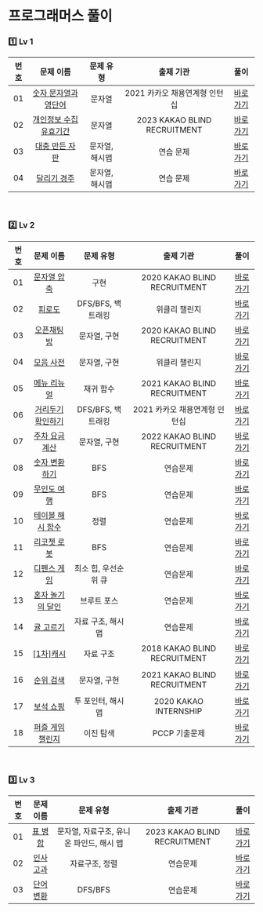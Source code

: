 # 프로그래머스 풀이

### 1️⃣ <strong>Lv 1</strong>

| 번호 |                                         문제 이름                                          |   문제 유형    |           출제 기관           |               풀이               |
| :--: | :----------------------------------------------------------------------------------------: | :------------: | :---------------------------: | :------------------------------: |
|  01  |  [숫자 문자열과 영단어](https://school.programmers.co.kr/learn/courses/30/lessons/81301)   |     문자열     | 2021 카카오 채용연계형 인턴십 |  [바로가기](./Lv1/2021kri_2.md)  |
|  02  | [개인정보 수집 유효기간](https://school.programmers.co.kr/learn/courses/30/lessons/150370) |     문자열     | 2023 KAKAO BLIND RECRUITMENT  |  [바로가기](./Lv1/2023kbr_1.md)  |
|  03  |     [대충 만든 자판](https://school.programmers.co.kr/learn/courses/30/lessons/160586)     | 문자열, 해시맵 |           연습 문제           | [바로가기](./Lv1/prac_160586.md) |
|  04  |      [달리기 경주](https://school.programmers.co.kr/learn/courses/30/lessons/178871)       | 문자열, 해시맵 |           연습 문제           | [바로가기](./Lv1/prac_178871.md) |

<br>

### 2️⃣ <strong>Lv 2</strong>

| 번호 |                                      문제 이름                                       |      문제 유형       |           출제 기관           |                 풀이                 |
| :--: | :----------------------------------------------------------------------------------: | :------------------: | :---------------------------: | :----------------------------------: |
|  01  |       [문자열 압축](https://programmers.co.kr/learn/courses/30/lessons/60057)        |         구현         | 2020 KAKAO BLIND RECRUITMENT  |    [바로가기](./Lv2/2020kbr_1.md)    |
|  02  |          [피로도](https://programmers.co.kr/learn/courses/30/lessons/87946)          |  DFS/BFS, 백트래킹   |         위클리 챌린지         | [바로가기](./Lv2/weekchallenge_1.md) |
|  03  |        [오픈채팅방](https://programmers.co.kr/learn/courses/30/lessons/42888)        |     문자열, 구현     | 2020 KAKAO BLIND RECRUITMENT  |    [바로가기](./Lv2/2020kbr_2.md)    |
|  04  |        [모음 사전](https://programmers.co.kr/learn/courses/30/lessons/84512)         |     문자열, 구현     |         위클리 챌린지         | [바로가기](./Lv2/weekchallenge_2.md) |
|  05  |       [메뉴 리뉴얼](https://programmers.co.kr/learn/courses/30/lessons/72411)        |      재귀 함수       | 2021 KAKAO BLIND RECRUITMENT  |    [바로가기](./Lv2/2021kbr_1.md)    |
|  06  |    [거리두기 확인하기](https://programmers.co.kr/learn/courses/30/lessons/81302)     |  DFS/BFS, 백트래킹   | 2021 카카오 채용연계형 인턴십 |    [바로가기](./Lv2/2021kri_1.md)    |
|  07  |  [주차 요금 계산](https://school.programmers.co.kr/learn/courses/30/lessons/92341)   |     문자열, 구현     | 2022 KAKAO BLIND RECRUITMENT  |    [바로가기](./Lv2/2022kbr_1.md)    |
|  08  |  [숫자 변환하기](https://school.programmers.co.kr/learn/courses/30/lessons/154538)   |         BFS          |           연습문제            |   [바로가기](./Lv2/prac_154538.md)   |
|  09  |   [무인도 여행](https://school.programmers.co.kr/learn/courses/30/lessons/154540)    |         BFS          |           연습문제            |   [바로가기](./Lv2/prac_154540.md)   |
|  10  | [테이블 해시 함수](https://school.programmers.co.kr/learn/courses/30/lessons/147354) |         정렬         |           연습문제            |   [바로가기](./Lv2/prac_147354.md)   |
|  11  |   [리코쳇 로봇](https://school.programmers.co.kr/learn/courses/30/lessons/169199)    |         BFS          |           연습문제            |   [바로가기](./Lv2/prac_169199.md)   |
|  12  |   [디펜스 게임](https://school.programmers.co.kr/learn/courses/30/lessons/142085)    | 최소 힙, 우선순위 큐 |           연습문제            |   [바로가기](./Lv2/prac_142085.md)   |
|  13  | [혼자 놀기의 달인](https://school.programmers.co.kr/learn/courses/30/lessons/131130) |     브루트 포스      |           연습문제            |   [바로가기](./Lv2/prac_131130.md)   |
|  14  |    [귤 고르기](https://school.programmers.co.kr/learn/courses/30/lessons/138476)     |  자료 구조, 해시 맵  |           연습문제            |   [바로가기](./Lv2/parc_138476.md)   |
|  15  |     [[1차]캐시](https://school.programmers.co.kr/learn/courses/30/lessons/17680)     |      자료 구조       | 2018 KAKAO BLIND RECRUITMENT  |    [바로가기](./Lv2/2018kbr_1.md)    |
|  16  |     [순위 검색](https://school.programmers.co.kr/learn/courses/30/lessons/72412)     |     문자열, 구현     | 2021 KAKAO BLIND RECRUITMENT  |    [바로가기](./Lv2/2021kbr_2.md)    |
|  17  |     [보석 쇼핑](https://school.programmers.co.kr/learn/courses/30/lessons/67258)     |  투 포인터, 해시 맵  |     2020 KAKAO INTERNSHIP     |    [바로가기](./Lv2/2020ki_1.md)     |
|  18  |     [퍼즐 게임 챌린지](https://school.programmers.co.kr/learn/courses/30/lessons/340212)     |  이진 탐색  |     PCCP 기출문제     |    [바로가기](./Lv2/pccp_340212.md)     |

<br>

### 3️⃣ <strong>Lv 3</strong>

| 번호 |                                  문제 이름                                   |                문제 유형                 |          출제 기관           |              풀이              |
| :--: | :--------------------------------------------------------------------------: | :--------------------------------------: | :--------------------------: | :----------------------------: |
|  01  | [표 병합](https://school.programmers.co.kr/learn/courses/30/lessons/150366#) | 문자열, 자료구조, 유니온 파인드, 해시 맵 | 2023 KAKAO BLIND RECRUITMENT | [바로가기](./Lv3/2023kbr_2.md) |
|  02  | [인사고과](https://school.programmers.co.kr/learn/courses/30/lessons/152995) | 자료구조, 정렬 | 연습문제 | [바로가기](./Lv3/prac_152995.md) |
|  03  | [단어 변환](https://school.programmers.co.kr/learn/courses/30/lessons/43163) | DFS/BFS | 연습문제 | [바로가기](./Lv3/prac_43613.md) |
